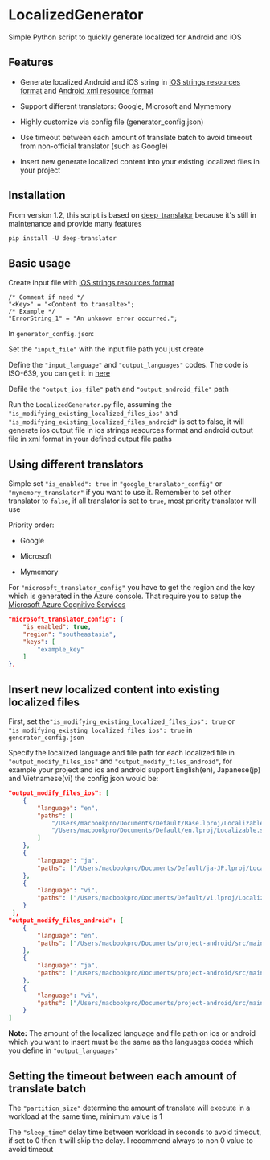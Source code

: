 # LocalizedGenerator

Simple Python script to quickly generate localized for Android and iOS

## Features

- Generate localized Android and iOS string in [iOS strings resources format](https://developer.apple.com/library/archive/documentation/Cocoa/Conceptual/LoadingResources/Strings/Strings.html) and [Android xml resource format](developer.android.com/guide/topics/resources/localization)

- Support different translators: Google, Microsoft and Mymemory

- Highly customize via config file (generator_config.json)

- Use timeout between each amount of translate batch to avoid timeout from non-official translator (such as Google)

- Insert new generate localized content into your existing localized files in your project

## Installation

From version 1.2, this script is based on [deep_translator](https://github.com/nidhaloff/deep-translator) because it's still in maintenance and provide many features

```python
pip install -U deep-translator
```

## Basic usage

Create input file with [iOS strings resources format](https://developer.apple.com/library/archive/documentation/Cocoa/Conceptual/LoadingResources/Strings/Strings.html) 

```
/* Comment if need */
"<Key>" = "<Content to transalte>";
/* Example */
"ErrorString_1" = "An unknown error occurred.";
```

In `generator_config.json`:

Set the `"input_file"` with the input file path you just create

Define the `"input_language"` and `"output_languages"` codes. The code is ISO-639, you can get it in [here](https://cloud.google.com/translate/docs/languages)

Defile the `"output_ios_file"` path and `"output_android_file"` path

Run the `LocalizedGenerator.py` file, assuming the `"is_modifying_existing_localized_files_ios"` and `"is_modifying_existing_localized_files_android"` is set to false, it will generate ios output file in ios strings resources format and android output file in xml format in your defined output file paths

## Using different translators

Simple set `"is_enabled": true` in `"google_translator_config"` or `"mymemory_translator"` if you want to use it. Remember to set other translator to `false`, if all translator is set to `true`, most priority translator will use

Priority order:

- Google

- Microsoft

- Mymemory

For `"microsoft_translator_config"` you have to get the region and the key which is generated in the Azure console. That require you to setup the [Microsoft Azure Cognitive Services](https://learn.microsoft.com/en-us/azure/cognitive-services/translator/translator-overview)

```json
"microsoft_translator_config": {
    "is_enabled": true,
    "region": "southeastasia",
    "keys": [
        "example_key"
    ]
},
```

## Insert new localized content into existing localized files

First, set the`"is_modifying_existing_localized_files_ios": true` or `"is_modifying_existing_localized_files_ios": true` in `generator_config.json`

Specify the localized language and file path for each localized file in  `"output_modify_files_ios"` and `"output_modify_files_android"`, for example your project and ios and android support English(en), Japanese(jp) and Vietnamese(vi) the config json would be: 

```json
"output_modify_files_ios": [
    {
        "language": "en",
        "paths": [
            "/Users/macbookpro/Documents/Default/Base.lproj/Localizable.strings",
            "/Users/macbookpro/Documents/Default/en.lproj/Localizable.strings"
        ]
    },
    {
        "language": "ja",
        "paths": ["/Users/macbookpro/Documents/Default/ja-JP.lproj/Localizable.strings"]
    },
    {
        "language": "vi",
        "paths": ["/Users/macbookpro/Documents/Default/vi.lproj/Localizable.strings"]
    }
 ],
"output_modify_files_android": [
    {
        "language": "en",
        "paths": ["/Users/macbookpro/Documents/project-android/src/main/res/values/strings.xml"]
    },
    {
        "language": "ja",
        "paths": ["/Users/macbookpro/Documents/project-android/src/main/res/values-ja/strings.xml"]
    },
    {
        "language": "vi",
        "paths": ["/Users/macbookpro/Documents/project-android/src/main/res/values-vi/strings.xml"]
    }
]
```

**Note:** The amount of the localized language and file path on ios or android which you want to insert must be the same as the languages codes which you define in `"output_languages"`

## Setting the timeout between each amount of translate batch

The `"partition_size"` determine the amount of translate will execute in a workload at the same time, minimum value is 1

The `"sleep_time"` delay time between workload in seconds to avoid timeout, if set to 0 then it will skip the delay. I recommend always to non 0 value to avoid timeout
